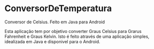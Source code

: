 # ConversorDeTemperatura
Conversor de Celsius. Feito em Java para Android

Esta aplicação tem por objetivo converter Graus Celsius para Grarus Fahrenheit e Graus Kelvin.
Isto é feito através de uma aplicação simples, idealizada em Java e disponivel para o Android. 
